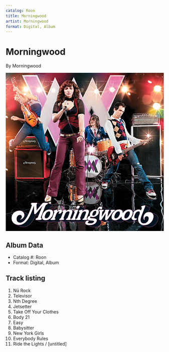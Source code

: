 ```yaml
---
catalog: Roon
title: Morningwood
artist: Morningwood
format: Digital, Album
---
```


# Morningwood

By Morningwood

![](../../assets/albumcovers/Morningwood-Morningwood.png)

## Album Data

- Catalog #: Roon
- Format: Digital, Album


## Track listing


1. Nü Rock
2. Televisor
3. Nth Degree
4. Jetsetter
5. Take Off Your Clothes
6. Body 21
7. Easy
8. Babysitter
9. New York Girls
10. Everybody Rules
11. Ride the Lights / [untitled]

